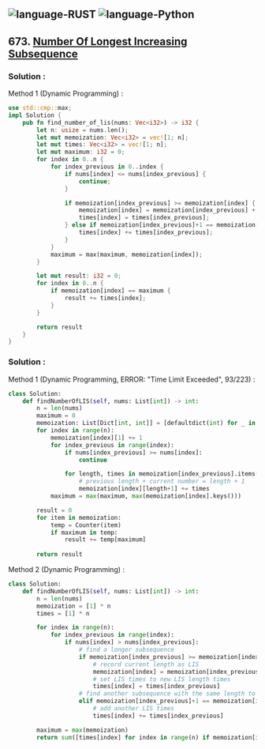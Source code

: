 ![language-RUST](https://img.shields.io/badge/%20-RUST-8d4004?style=for-the-badge&logo=RUST)
![language-Python](https://img.shields.io/badge/%20-Python-ffd43b?style=for-the-badge&logo=PYTHON)
---

## 673. [Number Of Longest Increasing Subsequence](https://leetcode.com/problems/number-of-longest-increasing-subsequence)

### Solution :

Method 1 (Dynamic Programming) :
```rust
use std::cmp::max;
impl Solution {
    pub fn find_number_of_lis(nums: Vec<i32>) -> i32 {
        let n: usize = nums.len();
        let mut memoization: Vec<i32> = vec![1; n];
        let mut times: Vec<i32> = vec![1; n];
        let mut maximum: i32 = 0;
        for index in 0..n {
            for index_previous in 0..index {
                if nums[index] <= nums[index_previous] {
                    continue;
                }

                if memoization[index_previous] >= memoization[index] {
                    memoization[index] = memoization[index_previous] + 1;
                    times[index] = times[index_previous];
                } else if memoization[index_previous]+1 == memoization[index] {
                    times[index] += times[index_previous];
                }
            }
            maximum = max(maximum, memoization[index]);
        }

        let mut result: i32 = 0;
        for index in 0..n {
            if memoization[index] == maximum {
                result += times[index];
            }
        }

        return result
    }
}
```

### Solution :

Method 1 (Dynamic Programming, ERROR: "Time Limit Exceeded", 93/223) :
```python
class Solution:
    def findNumberOfLIS(self, nums: List[int]) -> int:
        n = len(nums)
        maximum = 0
        memoization: List[Dict[int, int]] = [defaultdict(int) for _ in range(n)]
        for index in range(n):
            memoization[index][1] += 1
            for index_previous in range(index):
                if nums[index_previous] >= nums[index]:
                    continue

                for length, times in memoization[index_previous].items():
                    # previous length + current number = length + 1
                    memoization[index][length+1] += times
            maximum = max(maximum, max(memoization[index].keys()))

        result = 0
        for item in memoization:
            temp = Counter(item)
            if maximum in temp:
                result += temp[maximum]
        
        return result
```

Method 2 (Dynamic Programming) :
```python
class Solution:
    def findNumberOfLIS(self, nums: List[int]) -> int:
        n = len(nums)
        memoization = [1] * n
        times = [1] * n

        for index in range(n):
            for index_previous in range(index):
                if nums[index] > nums[index_previous]:
                    # find a longer subsequence
                    if memoization[index_previous] >= memoization[index]:
                        # record current length as LIS
                        memoization[index] = memoization[index_previous] + 1
                        # set LIS times to new LIS length times
                        times[index] = times[index_previous]
                    # find another subsequence with the same length to current LIS
                    elif memoization[index_previous]+1 == memoization[index]:
                        # add another LIS times
                        times[index] += times[index_previous]

        maximum = max(memoization)
        return sum([times[index] for index in range(n) if memoization[index] == maximum])
```
